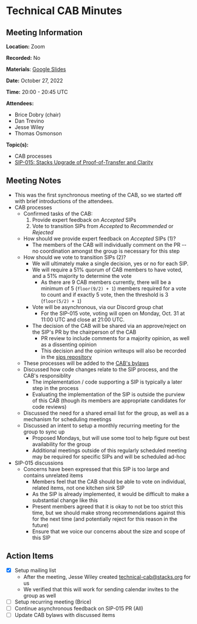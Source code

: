 # Technical CAB Minutes

## Meeting Information

**Location:** Zoom

**Recorded:** No

**Materials**: [Google Slides](https://docs.google.com/presentation/d/1-O5kdhkjq43nZo8lu5v7ibGrQSu1K7rIBAWEoloraQc/edit#slide=id.g1783f051b1c_0_0)

**Date:** October 27, 2022

**Time:** 20:00 - 20:45 UTC

**Attendees:**

- Brice Dobry (chair)
- Dan Trevino
- Jesse Wiley
- Thomas Osmonson

**Topic(s):**

- CAB processes
- [SIP-015: Stacks Upgrade of Proof-of-Transfer and Clarity](https://github.com/stacksgov/sips/pull/95)

## Meeting Notes

- This was the first synchronous meeting of the CAB, so we started off with
  brief introductions of the attendees.
- CAB processes
  - Confirmed tasks of the CAB:
    1. Provide expert feedback on _Accepted_ SIPs
    2. Vote to transition SIPs from _Accepted_ to _Recommended_ or _Rejected_
  - How should we provide expert feedback on _Accepted_ SIPs (1)?
    - The members of the CAB will individually comment on the PR -- no
      coordination amongst the group is necessary for this step
  - How should we vote to transition SIPs (2)?
    - We will ultimately make a single decision, yes or no for each SIP.
    - We will require a 51% quorum of CAB members to have voted, and a 51%
      majority to determine the vote
      - As there are 9 CAB members currently, there will be a minimum of 5
        (`floor(9/2) + 1`) members required for a vote to count and if exactly 5
        vote, then the threshold is 3 (`floor(5/2) + 1`)
    - Vote will be asynchronous, via our Discord group chat
      - For the SIP-015 vote, voting will open on Monday, Oct. 31 at 11:00 UTC
        and close at 21:00 UTC.
    - The decision of the CAB will be shared via an approve/reject on the SIP's
      PR by the chairperson of the CAB
      - PR review to include comments for a majority opinion, as well as a
        dissenting opinion
      - This decision and the opinion writeups will also be recorded in the
        [sips repository](https://github.com/stacksgov/sips/tree/main/considerations/minutes/technical-cab)
  - These processes will be added to the
    [CAB's bylaws](https://github.com/stacksgov/sips/blob/main/considerations/technical.md#bylaws)
  - Discussed how code changes relate to the SIP process, and the CAB's
    responsiblity
    - The implementation / code supporting a SIP is typically a later step in
      the process
    - Evaluating the implementation of the SIP is outside the purview of this
      CAB (though its members are appropriate candidates for code reviews)
  - Discussed the need for a shared email list for the group, as well as a
    mechanism for scheduling meetings
  - Discussed an intent to setup a monthly recurring meeting for the group to
    sync up
    - Proposed Mondays, but will use some tool to help figure out best
      availability for the group
    - Additional meetings outside of this regularly scheduled meeting may be
      required for specific SIPs and will be scheduled ad-hoc
- SIP-015 discussions
  - Concerns have been expressed that this SIP is too large and contains
    unrelated items
    - Members feel that the CAB should be able to vote on individual, related
      items, not one kitchen sink SIP
    - As the SIP is already implemented, it would be difficult to make a
      substantial change like this
    - Present members agreed that it is okay to not be too strict this time, but
      we should make strong recommendations against this for the next time (and
      potentially reject for this reason in the future)
    - Ensure that we voice our concerns about the size and scope of this SIP

## Action Items

- [x] Setup mailing list
  - After the meeting, Jesse Wiley created technical-cab@stacks.org for us
  - We verified that this will work for sending calendar invites to the group as
    well
- [ ] Setup recurring meeting (Brice)
- [ ] Continue asynchronous feedback on SIP-015 PR (All)
- [ ] Update CAB bylaws with discussed items
